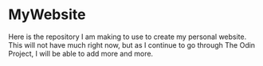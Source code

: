 # MyWebsite
Here is the repository I am making to use to create my personal website. This will not have much right now, but as I continue to go through The Odin Project, I will be able to add more and more. 

